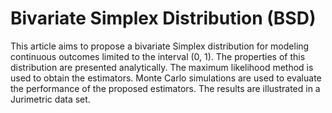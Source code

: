 # Bivariate Simplex Distribution (BSD)

This article aims to propose a bivariate Simplex distribution for modeling continuous outcomes limited to the interval (0, 1). The properties of this distribution are presented analytically. The maximum likelihood method is used to obtain the estimators. Monte Carlo simulations are used to evaluate the performance of the proposed estimators. The results are illustrated in a Jurimetric data set.  
